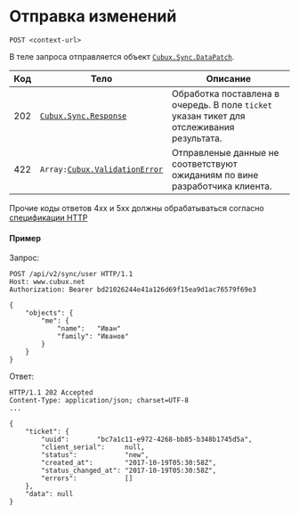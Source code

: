 Отправка изменений
==================

```
POST <context-url>
```

В теле запроса отправляется объект
[`Cubux.Sync.DataPatch`][Cubux.Sync.DataPatch].

Код | Тело | Описание
--- | ---- | --------
202 | [`Cubux.Sync.Response`][Cubux.Sync.Response] | Обработка поставлена в очередь. В поле `ticket` указан тикет для отслеживания результата.
422 | `Array:`[`Cubux.ValidationError`][Cubux.ValidationError] | Отправленые данные не соответствуют ожиданиям по вине разработчика клиента.

Прочие коды ответов 4xx и 5xx должны обрабатываться согласно
[спецификации HTTP][http]


#### Пример

Запрос:

    POST /api/v2/sync/user HTTP/1.1
    Host: www.cubux.net
    Authorization: Bearer bd21026244e41a126d69f15ea9d1ac76579f69e3

    {
        "objects": {
            "me": {
                "name":   "Иван"
                "family": "Иванов"
            }
        }
    }

Ответ:

    HTTP/1.1 202 Accepted
    Content-Type: application/json; charset=UTF-8
    ...

    {
        "ticket": {
            "uuid":       "bc7a1c11-e972-4268-bb85-b348b1745d5a",
            "client_serial":     null,
            "status":            "new",
            "created_at":        "2017-10-19T05:30:58Z",
            "status_changed_at": "2017-10-19T05:30:58Z",
            "errors":            []
        },
        "data": null
    }


[Cubux.Sync.DataPatch]: ../../type/sync/data-patch.md
[Cubux.Sync.Response]: ../../type/sync/response.md
[Cubux.ValidationError]: ../../type/validation-error.md
[http]: https://tools.ietf.org/html/rfc7231
